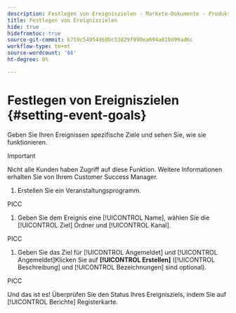 ```yaml
---
description: Festlegen von Ereigniszielen - Marketo-Dokumente - Produktdokumentation
title: Festlegen von Ereigniszielen
hide: true
hidefromtoc: true
source-git-commit: b759c54954d68bc53829f990ea694a810d99ad6c
workflow-type: tm+mt
source-wordcount: '86'
ht-degree: 0%

---
```


# Festlegen von Ereigniszielen {#setting-event-goals}

Geben Sie Ihren Ereignissen spezifische Ziele und sehen Sie, wie sie funktionieren.

>[!IMPORTANT]
>Nicht alle Kunden haben Zugriff auf diese Funktion. Weitere Informationen erhalten Sie von Ihrem Customer Success Manager.

1. Erstellen Sie ein Veranstaltungsprogramm.

PICC

1. Geben Sie dem Ereignis eine [!UICONTROL Name], wählen Sie die [!UICONTROL Ziel] Ordner und [!UICONTROL Kanal].

PICC

1. Geben Sie das Ziel für [!UICONTROL Angemeldet] und [!UICONTROL Angemeldet]Klicken Sie auf **[!UICONTROL Erstellen]** ([!UICONTROL Beschreibung] und [!UICONTROL Bezeichnungen] sind optional).

PICC

Und das ist es! Überprüfen Sie den Status Ihres Ereignisziels, indem Sie auf [!UICONTROL Berichte] Registerkarte.
